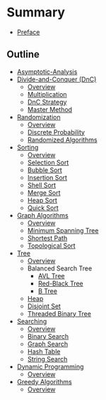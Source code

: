 # Summary

* [Preface](README.md)

## Outline

* [Asymptotic-Analysis](asymptotic-analysis.md)
* [Divide-and-Conquer (DnC)][DnC Overview]
    * [Overview][DnC Overview]
    * [Multiplication](divide-and-conquer/multiplication.md)
    * [DnC Strategy](divide-and-conquer/dnc-strategy.md)
    * [Master Method](divide-and-conquer/master-method.md)
* [Randomization][Randomization Overview]
    * [Overview][Randomization Overview]
    * [Discrete Probability](randomization/discrete-probability.md)
    * [Randomized Algorithms](randomization/randomized-algorithms.md)
* [Sorting][Sorting Overview]
    * [Overview][Sorting Overview]
    * [Selection Sort](sorting/selection-sort.md)
    * [Bubble Sort](sorting/bubble-sort.md)
    * [Insertion Sort](sorting/insertion-sort.md)
    * [Shell Sort](sorting/shell-sort.md)
    * [Merge Sort](sorting/merge-sort.md)
    * [Heap Sort](sorting/heap-sort.md)
    * [Quick Sort](sorting/quick-sort.md)
* [Graph Algorithms][Graph Algo]
    * [Overview][Graph Algo]
    * [Minimum Spanning Tree](graph-algorithms/minimum-spanning-tree.md)
    * [Shortest Path](graph-algorithms/shortest-path.md)
    * [Topological Sort](graph-algorithms/topological-sort.md)
* [Tree][tree]
    * [Overview][tree]
    * Balanced Search Tree
        * [AVL Tree](tree/avl-tree.md)
        * [Red-Black Tree](tree/red-black-tree.md)
        * [B Tree](tree/b-tree.md)
    * [Heap](tree/heap.md)
    * [Disjoint Set](tree/disjoint-set.md)
    * [Threaded Binary Tree](tree/threaded-binary-tree.md)
* [Searching][Searching Overview]
    * [Overview][Searching Overview]
    * [Binary Search](searching/binary-search.md)
    * [Graph Search](searching/graph-search.md)
    * [Hash Table](searching/hash-table.md)
    * [String Search](searching/string-matching.md)
* [Dynamic Programming][dynamic]
    * [Overview][dynamic]
* [Greedy Algorithms][greedy]
    * [Overview][greedy]

[DnC Overview]: divide-and-conquer/overview.md
[Randomization Overview]: randomization/overview.md
[Sorting Overview]: sorting/overview.md
[Graph Algo]: graph-algorithms/overview.md
[tree]: tree/overview.md
[Searching Overview]: searching/overview.md
[dynamic]: dynamic-programming/overview.md
[greedy]: greedy-algorithms/overview.md
